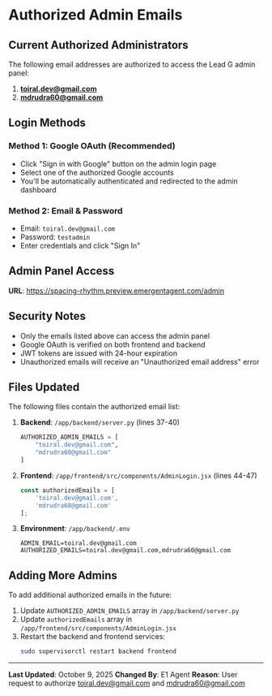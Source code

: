 # Authorized Admin Emails

## Current Authorized Administrators

The following email addresses are authorized to access the Lead G admin panel:

1. **toiral.dev@gmail.com**
2. **mdrudra60@gmail.com**

## Login Methods

### Method 1: Google OAuth (Recommended)
- Click "Sign in with Google" button on the admin login page
- Select one of the authorized Google accounts
- You'll be automatically authenticated and redirected to the admin dashboard

### Method 2: Email & Password
- Email: `toiral.dev@gmail.com`
- Password: `testadmin`
- Enter credentials and click "Sign In"

## Admin Panel Access

**URL**: https://spacing-rhythm.preview.emergentagent.com/admin

## Security Notes

- Only the emails listed above can access the admin panel
- Google OAuth is verified on both frontend and backend
- JWT tokens are issued with 24-hour expiration
- Unauthorized emails will receive an "Unauthorized email address" error

## Files Updated

The following files contain the authorized email list:

1. **Backend**: `/app/backend/server.py` (lines 37-40)
   ```python
   AUTHORIZED_ADMIN_EMAILS = [
       "toiral.dev@gmail.com",
       "mdrudra60@gmail.com"
   ]
   ```

2. **Frontend**: `/app/frontend/src/components/AdminLogin.jsx` (lines 44-47)
   ```javascript
   const authorizedEmails = [
       'toiral.dev@gmail.com',
       'mdrudra60@gmail.com'
   ];
   ```

3. **Environment**: `/app/backend/.env`
   ```
   ADMIN_EMAIL=toiral.dev@gmail.com
   AUTHORIZED_EMAILS=toiral.dev@gmail.com,mdrudra60@gmail.com
   ```

## Adding More Admins

To add additional authorized emails in the future:

1. Update `AUTHORIZED_ADMIN_EMAILS` array in `/app/backend/server.py`
2. Update `authorizedEmails` array in `/app/frontend/src/components/AdminLogin.jsx`
3. Restart the backend and frontend services:
   ```bash
   sudo supervisorctl restart backend frontend
   ```

---

**Last Updated**: October 9, 2025
**Changed By**: E1 Agent
**Reason**: User request to authorize toiral.dev@gmail.com and mdrudra60@gmail.com
